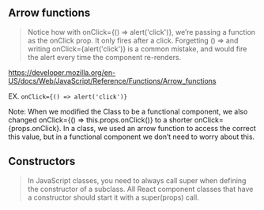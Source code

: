 ## Arrow functions
> Notice how with onClick={() => alert('click')}, we’re passing a function as the onClick prop. It only fires after a click. Forgetting () => and writing onClick={alert('click')} is a common mistake, and would fire the alert every time the component re-renders.


https://developer.mozilla.org/en-US/docs/Web/JavaScript/Reference/Functions/Arrow_functions


EX. `onClick={() => alert('click')}`

Note:
When we modified the Class to be a functional component, we also changed onClick={() => this.props.onClick()} to a shorter onClick={props.onClick}. In a class, we used an arrow function to access the correct this value, but in a functional component we don’t need to worry about this.


## Constructors
> In JavaScript classes, you need to always call super when defining the constructor of a subclass. All React component classes that have a constructor should start it with a super(props) call.

